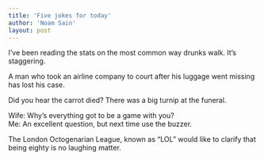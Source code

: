 ```yaml
---
title: 'Five jokes for today'
author: 'Noam Sain'
layout: post
---
```


I’ve been reading the stats on the most common way drunks walk. It’s staggering.

A man who took an airline company to court after his luggage went missing has lost his case.

Did you hear the carrot died? There was a big turnip at the funeral.

Wife: Why’s everything got to be a game with you?  
Me: An excellent question, but next time use the buzzer.

The London Octogenarian League, known as “LOL” would like to clarify that being eighty is no laughing matter.